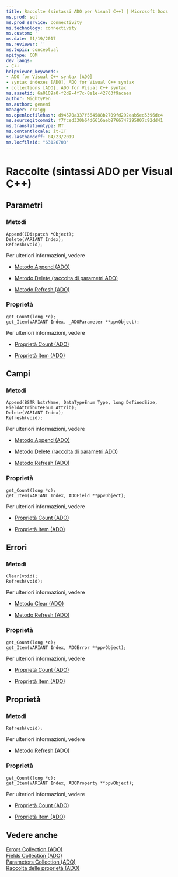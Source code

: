 ```yaml
---
title: Raccolte (sintassi ADO per Visual C++) | Microsoft Docs
ms.prod: sql
ms.prod_service: connectivity
ms.technology: connectivity
ms.custom: ''
ms.date: 01/19/2017
ms.reviewer: ''
ms.topic: conceptual
apitype: COM
dev_langs:
- C++
helpviewer_keywords:
- ADO for Visual C++ syntax [ADO]
- syntax indexes [ADO], ADO for Visual C++ syntax
- collections [ADO], ADO for Visual C++ syntax
ms.assetid: 6a0109a0-f2d9-4f7c-8e1e-42763f9acaea
author: MightyPen
ms.author: genemi
manager: craigg
ms.openlocfilehash: d94570a337f564588b2709fd292eab5ed5396dc4
ms.sourcegitcommit: f7fced330b64d6616aeb8766747295807c92dd41
ms.translationtype: MT
ms.contentlocale: it-IT
ms.lasthandoff: 04/23/2019
ms.locfileid: "63126703"
---
```

# <a name="collections-ado-for-visual-c-syntax"></a>Raccolte (sintassi ADO per Visual C++)
## <a name="parameters"></a>Parametri  
  
### <a name="methods"></a>Metodi  
  
```  
Append(IDispatch *Object);  
Delete(VARIANT Index);  
Refresh(void);  
```  
  
 Per ulteriori informazioni, vedere  
  
-   [Metodo Append (ADO)](../../../ado/reference/ado-api/append-method-ado.md)  
  
-   [Metodo Delete (raccolta di parametri ADO)](../../../ado/reference/ado-api/delete-method-ado-parameters-collection.md)  
  
-   [Metodo Refresh (ADO)](../../../ado/reference/ado-api/refresh-method-ado.md)  
  
### <a name="properties"></a>Proprietà  
  
```  
get_Count(long *c);  
get_Item(VARIANT Index, _ADOParameter **ppvObject);  
```  
  
 Per ulteriori informazioni, vedere  
  
-   [Proprietà Count (ADO)](../../../ado/reference/ado-api/count-property-ado.md)  
  
-   [Proprietà Item (ADO)](../../../ado/reference/ado-api/item-property-ado.md)  
  
## <a name="fields"></a>Campi  
  
### <a name="methods"></a>Metodi  
  
```  
Append(BSTR bstrName, DataTypeEnum Type, long DefinedSize, FieldAttributeEnum Attrib);  
Delete(VARIANT Index);  
Refresh(void);  
```  
  
 Per ulteriori informazioni, vedere  
  
-   [Metodo Append (ADO)](../../../ado/reference/ado-api/append-method-ado.md)  
  
-   [Metodo Delete (raccolta di parametri ADO)](../../../ado/reference/ado-api/delete-method-ado-parameters-collection.md)  
  
-   [Metodo Refresh (ADO)](../../../ado/reference/ado-api/refresh-method-ado.md)  
  
### <a name="properties"></a>Proprietà  
  
```  
get_Count(long *c);  
get_Item(VARIANT Index, ADOField **ppvObject);  
```  
  
 Per ulteriori informazioni, vedere  
  
-   [Proprietà Count (ADO)](../../../ado/reference/ado-api/count-property-ado.md)  
  
-   [Proprietà Item (ADO)](../../../ado/reference/ado-api/item-property-ado.md)  
  
## <a name="errors"></a>Errori  
  
### <a name="methods"></a>Metodi  
  
```  
Clear(void);  
Refresh(void);  
```  
  
 Per ulteriori informazioni, vedere  
  
-   [Metodo Clear (ADO)](../../../ado/reference/ado-api/clear-method-ado.md)  
  
-   [Metodo Refresh (ADO)](../../../ado/reference/ado-api/refresh-method-ado.md)  
  
### <a name="properties"></a>Proprietà  
  
```  
get_Count(long *c);  
get_Item(VARIANT Index, ADOError **ppvObject);  
```  
  
 Per ulteriori informazioni, vedere  
  
-   [Proprietà Count (ADO)](../../../ado/reference/ado-api/count-property-ado.md)  
  
-   [Proprietà Item (ADO)](../../../ado/reference/ado-api/item-property-ado.md)  
  
## <a name="properties"></a>Proprietà  
  
### <a name="methods"></a>Metodi  
  
```  
Refresh(void);  
```  
  
 Per ulteriori informazioni, vedere  
  
-   [Metodo Refresh (ADO)](../../../ado/reference/ado-api/refresh-method-ado.md)  
  
### <a name="properties"></a>Proprietà  
  
```  
get_Count(long *c);  
get_Item(VARIANT Index, ADOProperty **ppvObject);  
```  
  
 Per ulteriori informazioni, vedere  
  
-   [Proprietà Count (ADO)](../../../ado/reference/ado-api/count-property-ado.md)  
  
-   [Proprietà Item (ADO)](../../../ado/reference/ado-api/item-property-ado.md)  
  
## <a name="see-also"></a>Vedere anche  
 [Errors Collection (ADO)](../../../ado/reference/ado-api/errors-collection-ado.md)   
 [Fields Collection (ADO)](../../../ado/reference/ado-api/fields-collection-ado.md)   
 [Parameters Collection (ADO)](../../../ado/reference/ado-api/parameters-collection-ado.md)   
 [Raccolta delle proprietà (ADO)](../../../ado/reference/ado-api/properties-collection-ado.md)
